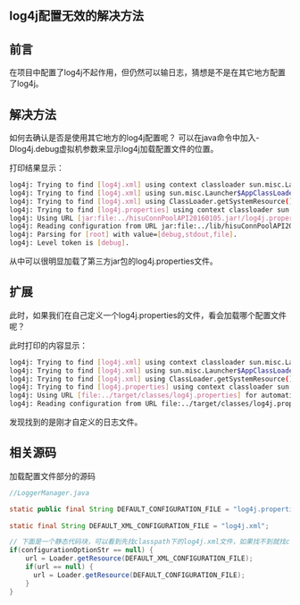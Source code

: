 ## log4j配置无效的解决方法

## 前言
在项目中配置了log4j不起作用，但仍然可以输日志，猜想是不是在其它地方配置了log4j。

## 解决方法

如何去确认是否是使用其它地方的log4j配置呢？
可以在java命令中加入-Dlog4j.debug虚拟机参数来显示log4j加载配置文件的位置。

打印结果显示：
``` bash
log4j: Trying to find [log4j.xml] using context classloader sun.misc.Launcher$AppClassLoader@18b4aac2.
log4j: Trying to find [log4j.xml] using sun.misc.Launcher$AppClassLoader@18b4aac2 class loader.
log4j: Trying to find [log4j.xml] using ClassLoader.getSystemResource().
log4j: Trying to find [log4j.properties] using context classloader sun.misc.Launcher$AppClassLoader@18b4aac2.
log4j: Using URL [jar:file:../hisuConnPoolAPI20160105.jar!/log4j.properties] for automatic log4j configuration.
log4j: Reading configuration from URL jar:file:../lib/hisuConnPoolAPI20160105.jar!/log4j.properties
log4j: Parsing for [root] with value=[debug,stdout,file].
log4j: Level token is [debug].
```

从中可以很明显加载了第三方jar包的log4j.properties文件。

## 扩展
此时，如果我们在自己定义一个log4j.properties的文件，看会加载哪个配置文件呢？

此时打印的内容显示：
``` bash
log4j: Trying to find [log4j.xml] using context classloader sun.misc.Launcher$AppClassLoader@18b4aac2.
log4j: Trying to find [log4j.xml] using sun.misc.Launcher$AppClassLoader@18b4aac2 class loader.
log4j: Trying to find [log4j.xml] using ClassLoader.getSystemResource().
log4j: Trying to find [log4j.properties] using context classloader sun.misc.Launcher$AppClassLoader@18b4aac2.
log4j: Using URL [file:../target/classes/log4j.properties] for automatic log4j configuration.
log4j: Reading configuration from URL file:../target/classes/log4j.properties

```
发现找到的是刚才自定义的日志文件。


## 相关源码

加载配置文件部分的源码

``` java
//LoggerManager.java

static public final String DEFAULT_CONFIGURATION_FILE = "log4j.properties";
  
static final String DEFAULT_XML_CONFIGURATION_FILE = "log4j.xml"; 

// 下面是一个静态代码块，可以看到先找classpath下的log4j.xml文件，如果找不到就找classpath下的log4j.properties。loader.getResource找到一条就会结束。
if(configurationOptionStr == null) {	
	url = Loader.getResource(DEFAULT_XML_CONFIGURATION_FILE);
	if(url == null) {
	  url = Loader.getResource(DEFAULT_CONFIGURATION_FILE);
	}
}
```

<Valine/>